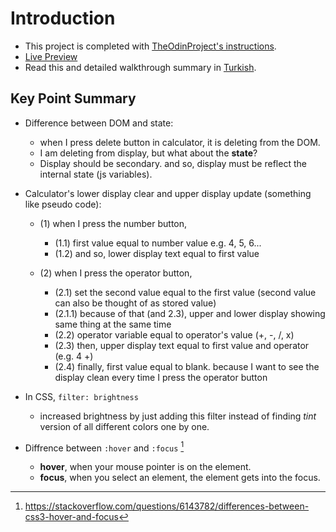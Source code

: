 # Introduction
- This project is completed with [TheOdinProject's instructions](https://www.theodinproject.com/paths/foundations/courses/foundations/lessons/calculator). 
- [Live Preview](https://talipakcelik.github.io/calculator/)
- Read this and detailed walkthrough summary in [Turkish](https://github.com/talipakcelik/calculator/blob/main/README.tr.md).

## Key Point Summary
- Difference between DOM and state:
	- when I press delete button in calculator, it is deleting from the DOM.
	- I am deleting from display, but what about the **state**?
	- Display should be secondary. and so, display must be reflect the internal state (js variables).

- Calculator's lower display clear and upper display update (something like pseudo code):
	- (1) when I press the number button,
		- (1.1) first value equal to number value e.g. 4, 5, 6...
		- (1.2) and so, lower display text equal to first value

	- (2) when I press the operator button, 
		- (2.1) set the second value equal to the first value (second value can also be thought of as stored value)
		- (2.1.1) because of that (and 2.3), upper and lower display showing same thing at the same time
		- (2.2) operator variable equal to operator's value (+, -,  /, x)
		- (2.3) then, upper display text equal to first value and operator (e.g. 4 +)
		- (2.4) finally, first value equal to blank. because I want to see the display clean every time I press the operator button
- In CSS, `filter: brightness` 
	- increased brightness by just adding this filter instead of finding *tint* version of all different colors one by one. 
- Diffrence between `:hover` and `:focus` [^1]
	- **hover**, when your mouse pointer is on the element.
	- **focus**, when you select an element, the element gets into the focus.

[^1]: https://stackoverflow.com/questions/6143782/differences-between-css3-hover-and-focus
